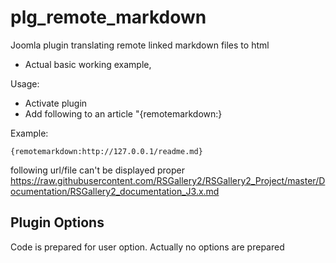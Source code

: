 # plg_remote_markdown
Joomla plugin translating remote linked markdown files to html

* Actual basic working example, 

Usage:
* Activate plugin 
* Add following to an article "{remotemarkdown:<file-url>}

Example:
```
{remotemarkdown:http://127.0.0.1/readme.md}
```

following url/file can't be displayed proper
https://raw.githubusercontent.com/RSGallery2/RSGallery2_Project/master/Documentation/RSGallery2_documentation_J3.x.md


## Plugin Options 
Code is prepared for user option. 
Actually no options are prepared 
